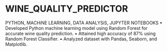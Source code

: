# WINE_QUALITY_PREDICTOR
PYTHON, MACHiNE LEARNiNG, DATA ANALYSiS, JUPYTER NOTEBOOKS
• Developed Python machine learning model using Random Forest for accurate wine quality prediction.
• Attained high accuracy of 87% using Random Forest Classifier.
• Analyzed dataset with Pandas, Seaborn, and Matplotlib.
